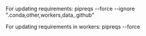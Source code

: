 For updating requirements:
pipreqs --force --ignore ".conda,other,workers,data,.github"

For updating requirements in workers:
pipreqs --force